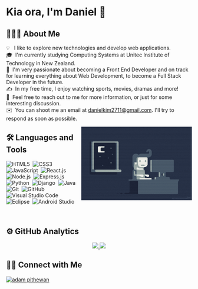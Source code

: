 # Kia ora, I'm Daniel 👋

## 👨🏻‍💻 About Me

💡  &nbsp; I like to explore new technologies and develop web applications.\
🎓 &nbsp;I'm currently studying Computing Systems at Unitec Institute of Technology in New Zealand.\
🌱 &nbsp;I'm very passionate about becoming a Front End Developer and on track for learning everything about Web Development, to become a Full Stack Developer in the future.\
✍️ &nbsp;In my free time, I enjoy watching sports, movies, dramas and more!\
💬 &nbsp;Feel free to reach out to me for more information, or just for some interesting discussion.\
✉️ &nbsp;You can shoot me an email at danielkim2711@gmail.com. I'll try to respond as soon as possible.

<!-- 📄 &nbsp;Please have a look at my [CV]() for more details about me. I'm open to feedback and suggestions! -->

<img alt="coding at night" src="./assets/coding_at_night.gif" width="300" height="200" align="right"/>

## 🛠 Languages and Tools

![HTML5](https://img.shields.io/badge/-HTML5-05122A?style=flat&logo=HTML5)&nbsp;
![CSS3](https://img.shields.io/badge/-CSS3-05122A?style=flat&logo=CSS3&logoColor=1572B6)&nbsp;
![JavaScript](https://img.shields.io/badge/-JavaScript-05122A?style=flat&logo=javascript)&nbsp;
![React.js](https://img.shields.io/badge/-React.js-05122A?style=flat&logo=react)&nbsp;
![Node.js](https://img.shields.io/badge/-Node.js-05122A?style=flat&logo=node.js)&nbsp;
![Express.js](https://img.shields.io/badge/-Express.js-05122A?style=flat&logo=express)\
![Python](https://img.shields.io/badge/-Python-05122A?style=flat&logo=python)&nbsp;
![Django](https://img.shields.io/badge/-Django-05122A?style=flat&logo=django)&nbsp;
![Java](https://img.shields.io/badge/-Java-05122A?style=flat&logo=java&logoColor=FFA518)&nbsp;
![Git](https://img.shields.io/badge/-Git-05122A?style=flat&logo=git)&nbsp;
![GitHub](https://img.shields.io/badge/-GitHub-05122A?style=flat&logo=github)&nbsp;
![Visual Studio Code](https://img.shields.io/badge/-Visual%20Studio%20Code-05122A?style=flat&logo=visual-studio-code&logoColor=007ACC)&nbsp;
![Eclipse](https://img.shields.io/badge/-Eclipse-05122A?style=flat&logo=eclipse-ide)&nbsp;
![Android Studio](https://img.shields.io/badge/-Android%20Studio-05122A?style=flat&logo=android-studio)&nbsp;

<br />

## ⚙️ GitHub Analytics

<p align="center">
  <a href="https://github.com/danielkim2711">
    <img height="180em" src="https://github-readme-stats-eight-theta.vercel.app/api?username=danielkim2711&show_icons=true&theme=algolia&include_all_commits=true&count_private=true"/>
    <img height="180em" src="https://github-readme-stats-eight-theta.vercel.app/api/top-langs/?username=danielkim2711&layout=compact&langs_count=8&theme=algolia"/>
  </a>
</p>

## 🤝🏻 Connect with Me

<a href="https://www.linkedin.com/in/daniel-kim-674aa413b/" target="blank"><img align="center"
      src="https://raw.githubusercontent.com/rahuldkjain/github-profile-readme-generator/master/src/images/icons/Social/linked-in-alt.svg"
      alt="adam pithewan" height="30" width="40" />
</a>
